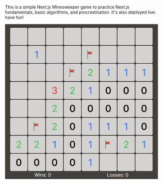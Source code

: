 This is a simple Next.js Minesweeper game to practice Next.js fundamentals, basic algorithms, and procrastination. It's also deployed live: have fun!

![](example_game.png)
